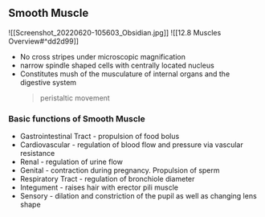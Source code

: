 ## Smooth Muscle
![[Screenshot_20220620-105603_Obsidian.jpg]]
![[12.8 Muscles Overview#^dd2d99]]
- No cross stripes under microscopic magnification 
- narrow spindle shaped cells with centrally located nucleus
- Constitutes mush of the musculature of internal organs and the digestive system
	> peristaltic movement
	
### Basic functions of Smooth Muscle
- Gastrointestinal Tract - propulsion of food bolus
- Cardiovascular - regulation of blood flow and pressure via vascular resistance
- Renal - regulation of urine flow
- Genital - contraction during pregnancy. Propulsion of sperm
- Respiratory Tract - regulation of bronchiole diameter
- Integument - raises hair with erector pili muscle
- Sensory - dilation and constriction of the pupil as well as changing lens shape

